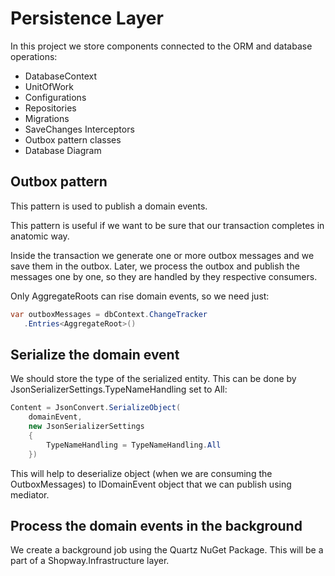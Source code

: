 # Persistence Layer

In this project we store components connected to the ORM and database operations:

- DatabaseContext
- UnitOfWork
- Configurations
- Repositories
- Migrations
- SaveChanges Interceptors
- Outbox pattern classes
- Database Diagram

## Outbox pattern

This pattern is used to publish a domain events. 

This pattern is useful if we want to be sure that our transaction completes in anatomic way.

Inside the transaction we generate one or more outbox messages and we save them in the outbox. 
Later, we process the outbox and publish the messages one by one, so they are handled by they respective consumers.

 Only AggregateRoots can rise domain events, so we need just:

 ```csharp
var outboxMessages = dbContext.ChangeTracker
	.Entries<AggregateRoot>()
```

## Serialize the domain event

We should store the type of the serialized entity. This can be done by JsonSerializerSettings.TypeNameHandling set to All:

```csharp
Content = JsonConvert.SerializeObject(
    domainEvent,
    new JsonSerializerSettings
    {
        TypeNameHandling = TypeNameHandling.All
    })
```

This will help to deserialize object (when we are consuming the OutboxMessages) to IDomainEvent object that we can publish using mediator.

## Process the domain events in the background

We create a background job using the Quartz NuGet Package. This will be a part of a Shopway.Infrastructure layer.
